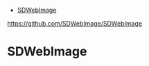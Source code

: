 <!-- TOC -->

- [SDWebImage](#sdwebimage)

<!-- /TOC -->

https://github.com/SDWebImage/SDWebImage

# SDWebImage